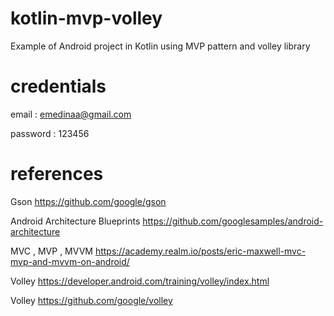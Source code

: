 # kotlin-mvp-volley
Example of Android project in Kotlin using MVP pattern and volley library


# credentials

email : emedinaa@gmail.com

password : 123456

# references

Gson https://github.com/google/gson

Android Architecture Blueprints https://github.com/googlesamples/android-architecture

MVC , MVP , MVVM https://academy.realm.io/posts/eric-maxwell-mvc-mvp-and-mvvm-on-android/

Volley https://developer.android.com/training/volley/index.html

Volley https://github.com/google/volley
